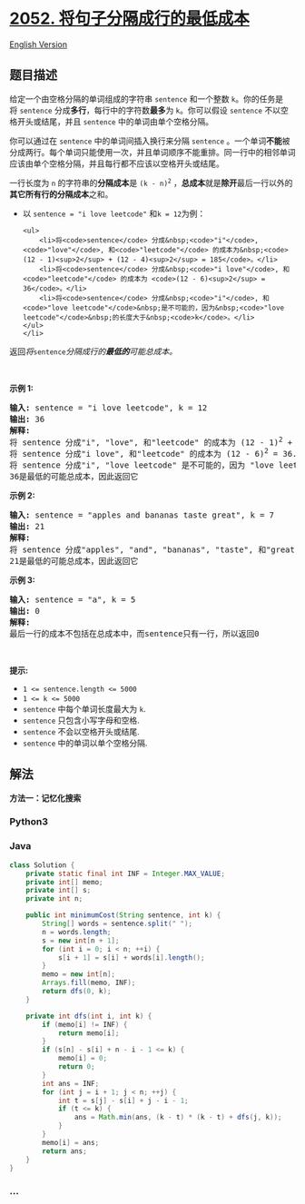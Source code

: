 # [2052. 将句子分隔成行的最低成本](https://leetcode.cn/problems/minimum-cost-to-separate-sentence-into-rows)

[English Version](/solution/2000-2099/2052.Minimum%20Cost%20to%20Separate%20Sentence%20Into%20Rows/README_EN.md)

## 题目描述

<!-- 这里写题目描述 -->

<p>给定一个由空格分隔的单词组成的字符串&nbsp;<code>sentence</code>&nbsp;和一个整数 <code>k</code>。你的任务是将&nbsp;<code>sentence</code> 分成<strong>多行</strong>，每行中的字符数<strong>最多</strong>为 <code>k</code>。你可以假设&nbsp;<code>sentence</code> 不以空格开头或结尾，并且&nbsp;<code>sentence</code> 中的单词由单个空格分隔。</p>

<p>你可以通过在&nbsp;<code>sentence</code>&nbsp;中的单词间插入换行来分隔&nbsp;<code>sentence</code> 。一个单词<strong>不能</strong>被分成两行。每个单词只能使用一次，并且单词顺序不能重排。同一行中的相邻单词应该由单个空格分隔，并且每行都不应该以空格开头或结尾。</p>

<p>一行长度为&nbsp;<code>n</code> 的字符串的<strong>分隔成本</strong>是&nbsp;<code>(k - n)<sup>2</sup></code> ，<strong>总成本</strong>就是<strong>除开</strong>最后一行以外的<strong>其它所有行的分隔成本</strong>之和。</p>

<ul>
	<li>以&nbsp;<code>sentence = "i love leetcode"</code> 和<code>k = 12</code>为例：

    <ul>
    	<li>将<code>sentence</code> 分成&nbsp;<code>"i"</code>, <code>"love"</code>, 和<code>"leetcode"</code> 的成本为&nbsp;<code>(12 - 1)<sup>2</sup> + (12 - 4)<sup>2</sup> = 185</code>。</li>
    	<li>将<code>sentence</code> 分成&nbsp;<code>"i love"</code>, 和<code>"leetcode"</code> 的成本为 <code>(12 - 6)<sup>2</sup> = 36</code>。</li>
    	<li>将<code>sentence</code> 分成&nbsp;<code>"i"</code>, 和<code>"love leetcode"</code>&nbsp;是不可能的，因为&nbsp;<code>"love leetcode"</code>&nbsp;的长度大于&nbsp;<code>k</code>。</li>
    </ul>
    </li>

</ul>

<p>返回<em>将</em><code>sentence</code><em>分隔成行的<strong>最低的</strong>可能总成本。</em></p>

<p>&nbsp;</p>

<p><strong>示例 1:</strong></p>

<pre>
<strong>输入:</strong> sentence = "i love leetcode", k = 12
<strong>输出:</strong> 36
<strong>解释:</strong>
将 sentence 分成"i", "love", 和"leetcode" 的成本为 (12 - 1)<sup>2</sup> + (12 - 4)<sup>2</sup> = 185.
将 sentence 分成"i love", 和"leetcode" 的成本为 (12 - 6)<sup>2</sup> = 36.
将 sentence 分成"i", "love leetcode" 是不可能的，因为 "love leetcode" 的长度为 13.
36是最低的可能总成本，因此返回它
</pre>

<p><strong>示例 2:</strong></p>

<pre>
<strong>输入:</strong> sentence = "apples and bananas taste great", k = 7
<strong>输出:</strong> 21
<strong>解释:</strong>
将 sentence 分成"apples", "and", "bananas", "taste", 和"great" 的成本为 (7 - 6)<sup>2</sup> + (7 - 3)<sup>2</sup> + (7 - 7)<sup>2</sup> + (7 - 5)<sup>2 </sup>= 21.
21是最低的可能总成本，因此返回它
</pre>

<p><strong>示例 3:</strong></p>

<pre>
<strong>输入:</strong> sentence = "a", k = 5
<strong>输出:</strong> 0
<strong>解释:</strong>
最后一行的成本不包括在总成本中，而sentence只有一行，所以返回0</pre>

<p>&nbsp;</p>

<p><strong>提示:</strong></p>

<ul>
	<li><code>1 &lt;= sentence.length &lt;= 5000</code></li>
	<li><code>1 &lt;= k &lt;= 5000</code></li>
	<li><code>sentence</code>&nbsp;中每个单词长度最大为&nbsp;<code>k</code>.</li>
	<li><code>sentence</code> 只包含小写字母和空格.</li>
	<li><code>sentence</code> 不会以空格开头或结尾.</li>
	<li><code>sentence</code>&nbsp;中的单词以单个空格分隔.</li>
</ul>

## 解法

<!-- 这里可写通用的实现逻辑 -->

**方法一：记忆化搜索**

<!-- tabs:start -->

### **Python3**

<!-- 这里可写当前语言的特殊实现逻辑 -->



### **Java**

<!-- 这里可写当前语言的特殊实现逻辑 -->

```java
class Solution {
    private static final int INF = Integer.MAX_VALUE;
    private int[] memo;
    private int[] s;
    private int n;

    public int minimumCost(String sentence, int k) {
        String[] words = sentence.split(" ");
        n = words.length;
        s = new int[n + 1];
        for (int i = 0; i < n; ++i) {
            s[i + 1] = s[i] + words[i].length();
        }
        memo = new int[n];
        Arrays.fill(memo, INF);
        return dfs(0, k);
    }

    private int dfs(int i, int k) {
        if (memo[i] != INF) {
            return memo[i];
        }
        if (s[n] - s[i] + n - i - 1 <= k) {
            memo[i] = 0;
            return 0;
        }
        int ans = INF;
        for (int j = i + 1; j < n; ++j) {
            int t = s[j] - s[i] + j - i - 1;
            if (t <= k) {
                ans = Math.min(ans, (k - t) * (k - t) + dfs(j, k));
            }
        }
        memo[i] = ans;
        return ans;
    }
}
```









### **...**

```

```


